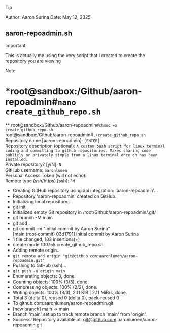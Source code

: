 >[!TIP]
> Author: Aaron Surina
> Date: May 12, 2025
> ## aaron-repoadmin.sh

>[!IMPORTANT]
> This is actually me using the very script that I created to create the repository you are viewing
>

>[!NOTE]
> # *root@sandbox:/Github/aaron-repoadmin#``` nano create_github_repo.sh ```   <br />
>** root@sandbox:/Github/aaron-repoadmin#``` chmod +x create_github_repo.sh ```  <br />
>root@sandbox:/Github/aaron-repoadmin#``` ./create_github_repo.sh ```  <br />
>Repository name [aaron-repoadmin]: ```[ENTER]```  <br />
>Repository description (optional): ```A custom bash script for linux terminal coding and committing to github repositories. Makes sharing code publicly or privately simple from a linux terminal once gh has been installed.```  <br />
>Private repository? [y/N]: ```N```  <br />
>GitHub username: ```aaronlumen```  <br />
>Personal Access Token (will not echo):```                   ```  <br />
>Remote type (ssh/https) [ssh]: ```^M```  <br />
>* Creating GitHub repository using api integration: 'aaron-repoadmin'...  <br />
>* Repository 'aaron-repoadmin' created on GitHub.  <br />
>* Initializing local repository...  <br />
>* git init  
>* Initialized empty Git repository in /root/Github/aaron-repoadmin/.git/  
>* git branch -M main  
>* git add .  
>* git commit -m "Initial commit by Aaron Surina"  
>[main (root-commit) 03d1791] Initial commit by Aaron Surina  
>* 1 file changed, 103 insertions(+)  
>* create mode 100755 create_github_repo.sh  
>* Adding remote origin...  
>* ```git remote add origin "git@github.com:aaronlumen/aaron-repoadmin.git"```  
>* Pushing to GitHub (ssh)...  
>* ```git push -u origin main```  
>* Enumerating objects: 3, done.  
>* Counting objects: 100% (3/3), done.  
>* Compressing objects: 100% (2/2), done.  
>* Writing objects: 100% (3/3), 2.11 KiB | 2.11 MiB/s, done.  
>* Total 3 (delta 0), reused 0 (delta 0), pack-reused 0  
>* To github.com:aaronlumen/aaron-repoadmin.git  
> * [new branch]      main -> main  
>* Branch 'main' set up to track remote branch 'main' from 'origin'.  
>* Success! Repository available at: git@github.com:aaronlumen/aaron-repoadmin.git  
